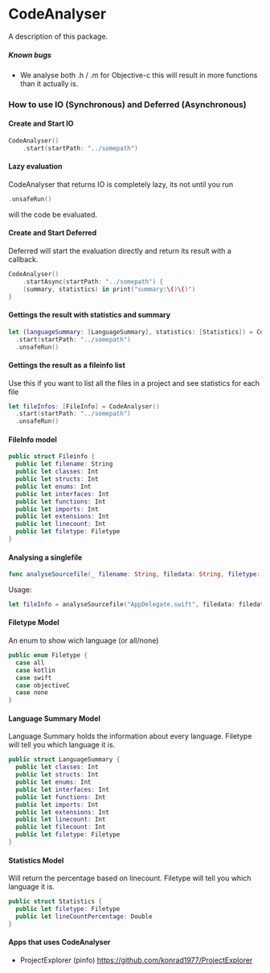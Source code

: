 # CodeAnalyser

A description of this package.

##### Known bugs
- We analyse both .h / .m for Objective-c this will result in more functions than it actually is.

### How to use IO (Synchronous) and Deferred (Asynchronous)

#### Create and Start IO

```swift
CodeAnalyser()
	.start(startPath: "../somepath")
```

#### Lazy evaluation
CodeAnalyser that returns IO<Type> is completely lazy, its not until you run
```swift
.unsafeRun()
```
will the code be evaluated. 
	

#### Create and Start Deferred
Deferred will start the evaluation directly and return its result with a callback.

```swift
CodeAnalyser()
	.startAsync(startPath: "../somepath") { 
	(summary, statistics) in print("summary:\()\()") 
}
```


#### Gettings the result with statistics and summary

```swift
let (languageSummary: [LanguageSummary], statistics: [Statistics]) = CodeAnalyser()
  .start(startPath: "../somepath")
  .unsafeRun()
```


#### Gettings the result as a fileinfo list
Use this if you want to list all the files in a project and see statistics for each file
```swift
let fileInfos: [FileInfo] = CodeAnalyser()
  .start(startPath: "../somepath")
  .unsafeRun()
```

#### FileInfo model
```swift
public struct Fileinfo {
  public let filename: String
  public let classes: Int
  public let structs: Int
  public let enums: Int
  public let interfaces: Int
  public let functions: Int
  public let imports: Int 
  public let extensions: Int
  public let linecount: Int
  public let filetype: Filetype
}
```


#### Analysing a singlefile

```swift
func analyseSourcefile(_ filename: String, filedata: String, filetype: Filetype) ->IO<Fileinfo>
```
Usage:
```swift
let fileInfo = analyseSourcefile("AppDelegate.swift", filedata: filedata, filetype: .swift).unsafeRun()
```

#### Filetype Model
An enum to show wich language (or all/none)
```swift
public enum Filetype {
  case all
  case kotlin
  case swift
  case objectiveC
  case none
}
```

#### Language Summary Model
Language Summary holds the information about every language. 
Filetype will tell you which language it is.
```swift
public struct LanguageSummary {
  public let classes: Int
  public let structs: Int
  public let enums: Int
  public let interfaces: Int
  public let functions: Int
  public let imports: Int
  public let extensions: Int
  public let linecount: Int
  public let filecount: Int
  public let filetype: Filetype
}
```

#### Statistics Model
Will return the percentage based on linecount.  Filetype will tell you which language it is.
```swift
public struct Statistics {
  public let filetype: Filetype
  public let lineCountPercentage: Double
}
```

#### Apps that uses CodeAnalyser
- ProjectExplorer (pinfo) https://github.com/konrad1977/ProjectExplorer